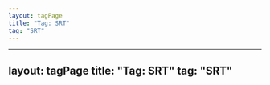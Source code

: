 ```yaml
---
layout: tagPage
title: "Tag: SRT"
tag: "SRT"
---
```

---
layout: tagPage
title: "Tag: SRT"
tag: "SRT"
---
